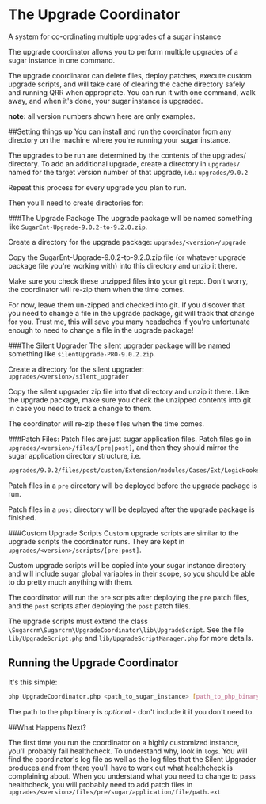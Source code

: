 # The Upgrade Coordinator
A system for co-ordinating multiple upgrades of a sugar instance

The upgrade coordinator allows you to perform multiple upgrades of a sugar instance in one command.

The upgrade coordinator can delete files, deploy patches, execute custom upgrade scripts, and will take care of clearing the cache directory safely and running QRR when appropriate. You can run it with one command, walk away, and when it's done, your sugar instance is upgraded.

**note:** all version numbers shown here are only examples.

##Setting things up
You can install and run the coordinator from any directory on the machine where you're running your sugar instance.

The upgrades to be run are determined by the contents of the upgrades/ directory.
To add an additional upgrade, create a directory in `upgrades/` named for the target version number of that upgrade, i.e.:
`upgrades/9.0.2`

Repeat this process for every upgrade you plan to run.

Then you'll need to create directories for:

###The Upgrade Package
The upgrade package will be named something like `SugarEnt-Upgrade-9.0.2-to-9.2.0.zip`. 

Create a directory for the upgrade package:
`upgrades/<version>/upgrade`

Copy the SugarEnt-Upgrade-9.0.2-to-9.2.0.zip file (or whatever upgrade package file you're working with) into this directory and unzip it there.

Make sure you check these unzipped files into your git repo. Don't worry, the coordinator will re-zip them when the time comes.

For now, leave them un-zipped and checked into git. If you discover that you need to change a file in the upgrade package, git will track that change for you. Trust me, this will save you many headaches if you're unfortunate enough to need to change a file in the upgrade package!


###The Silent Upgrader
The silent upgrader package will be named something like `silentUpgrade-PRO-9.0.2.zip`. 

Create a directory for the silent upgrader:
`upgrades/<version>/silent_upgrader`

Copy the silent upgrader zip file into that directory and unzip it there. Like the upgrade package, make sure you check the unzipped contents into git in case you need to track a change to them.

The coordinator will re-zip these files when the time comes.


###Patch Files:
Patch files are just sugar application files. Patch files go in `upgrades/<version>/files/[pre|post]`, and then they should mirror the sugar application directory structure, i.e.

```bash
upgrades/9.0.2/files/post/custom/Extension/modules/Cases/Ext/LogicHooks/logic_hooks.php
```

Patch files in a `pre` directory will be deployed before the upgrade package is run.

Patch files in a `post` directory will be deployed after the upgrade package is finished.


###Custom Upgrade Scripts
Custom upgrade scripts are similar to the upgrade scripts the coordinator runs. They are kept in `upgrades/<version>/scripts/[pre|post]`.

Custom upgrade scripts will be copied into your sugar instance directory and will include sugar global variables in their scope, so you should be able to do pretty much anything with them.

The coordinator will run the `pre` scripts after deploying the `pre` patch files, and the  `post` scripts after deploying the `post` patch files.

The upgrade scripts must extend the class `\Sugarcrm\Sugarcrm\UpgradeCoordinator\lib\UpgradeScript`. See the file `lib/UpgradeScript.php` and `lib/UpgradeScriptManager.php` for more details.


## Running the Upgrade Coordinator
It's this simple:
```bash
php UpgradeCoordinator.php <path_to_sugar_instance> [path_to_php_binary]
```
The path to the php binary is *optional* - don't include it if you don't need to.

##What Happens Next?

The first time you run the coordinator on a highly customized instance, you'll probably fail healthcheck. To understand why, look in `logs`. You will find the coordinator's log file as well as the log files that the Silent Upgrader produces and from there you'll have to work out what healthcheck is complaining about.
When you understand what you need to change to pass healthcheck, you will probably need to add patch files in `upgrades/<version>/files/pre/sugar/application/file/path.ext`


